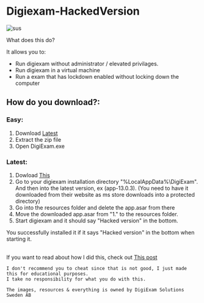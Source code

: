 # Digiexam-HackedVersion
![sus](https://miro.medium.com/max/700/0*1q9o3DXVRpk9siIH.gif)

What does this do?

It allows you to:
 - Run digiexam without administrator / elevated privilages.
 - Run digiexam in a virtual machine
 - Run a exam that has lockdown enabled without locking down the computer


## How do you download?:

### Easy:
1. Download [Latest](https://github.com/robiot/Digiexam-HackedVersion/releases/latest)
2. Extract the zip file
3. Open DigiExam.exe


### Latest:
1. Dowload [This](https://github.com/robiot/Digiexam-HackedVersion/raw/main/app.asar)
2. Go to your digiexam installation directory "%LocalAppData%\DigiExam". And then into the latest version, ex (app-13.0.3).
    (You need to have it downloaded from their website as ms store downloads into a protected directory)
3. Go into the resources folder and delete the app.asar from there
4. Move the downloaded app.asar from "1." to the resources folder.
5. Start digiexam and it should say "Hacked version" in the bottom.



You successfully installed it if it says "Hacked version" in the bottom when starting it.

\
If you want to read about how I did this, check out [This post](https://medium.com/@rwcx0x/digiexam-is-not-cheat-proof-and-here-is-why-2b2d0146a55e)
```
I don't recommend you to cheat since that is not good, I just made this for educational purposes.
I take no responsibility for what you do with this.

The images, resources & everything is owned by DigiExam Solutions Sweden AB
```

